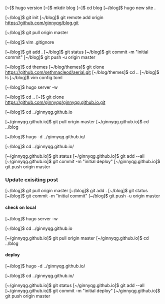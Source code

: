 [~]$ hugo version
[~]$ mkdir blog
[~]$ cd blog
[~/blog]$ hugo new site .

[~/blog]$ git init
[~/blog]$ git remote add origin https://github.com/ginnyqg/blog.git

[~/blog]$ git pull origin master

[~/blog]$ vim .gitignore

[~/blog]$ git add .
[~/blog]$ git status
[~/blog]$ git commit -m "initial commit"
[~/blog]$ git push -u origin master

[~/blog]$ cd themes
[~/blog/themes]$ git clone https://github.com/sethmacleod/aerial.git
[~/blog/themes]$ cd ..
[~/blog]$ ls
[~/blog]$ vim config.toml

[~/blog]$ hugo server -w

[~/blog]$ cd ..
[~]$ git clone https://github.com/ginnyqg/ginnyqg.github.io.git


[~/blog]$ cd ../ginnyqg.github.io

[~/ginnyqg.github.io]$ git pull origin master
[~/ginnyqg.github.io]$ cd ../blog

[~/blog]$ hugo -d ../ginnyqg.github.io/

[~/blog]$ cd ../ginnyqg.github.io/

[~/ginnyqg.github.io]$ git status
[~/ginnyqg.github.io]$ git add --all
[~/ginnyqg.github.io]$ git commit -m "initial deploy"
[~/ginnyqg.github.io]$ git push origin master





### Update exisiting post

[~/blog]$ git pull origin master
[~/blog]$ git add .
[~/blog]$ git status
[~/blog]$ git commit -m "initial commit"
[~/blog]$ git push -u origin master

#### check on local
[~/blog]$ hugo server -w

[~/blog]$ cd ../ginnyqg.github.io

[~/ginnyqg.github.io]$ git pull origin master
[~/ginnyqg.github.io]$ cd ../blog


#### deploy
[~/blog]$ hugo -d ../ginnyqg.github.io/


[~/blog]$ cd ../ginnyqg.github.io/

[~/ginnyqg.github.io]$ git status
[~/ginnyqg.github.io]$ git add --all
[~/ginnyqg.github.io]$ git commit -m "initial deploy"
[~/ginnyqg.github.io]$ git push origin master






